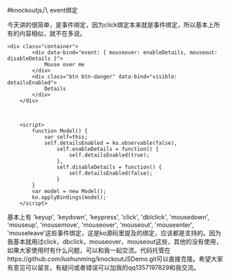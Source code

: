 #knockoutjs八  event绑定


今天讲的很简单，是事件绑定，因为click绑定本来就是事件绑定，所以基本上所有的内容相似，就不在多说。

```
<div class="container">
        <div data-bind="event: { mouseover: enableDetails, mouseout: disableDetails }">
            Mouse over me
        </div>
        <div class="btn btn-danger" data-bind="visible: detailsEnabled">
            Details
        </div>
    </div>
    
    
    
    <script>
        function Model() {
            var self=this;
            self.detailsEnabled = ko.observable(false),
                self.enableDetails = function() {
                    self.detailsEnabled(true);
                },
                self.disableDetails = function() {
                    self.detailsEnabled(false);
                }
        }
        var model = new Model();
        ko.applyBindings(model);
    </script>
```

基本上有 'keyup', 'keydown', 'keypress',
   'click', 'dblclick', 'mousedown', 'mouseup', 'mousemove', 'mouseover', 'mouseout', 'mouseenter', 'mouseleave'这些事件绑定，这是ko源码里提及的绑定，应该都是支持的。因为我基本就用过click，dbclick，mouseover，mouseout这些，其他的没有使用，如果大家使用时有什么问题，可以和我一起交流。代码托管在https://github.com/lushunming/knockoutJSDemo.git可以直接克隆。希望大家有意见可以留言，有疑问或者错误可以加我的qq1357197829和我交流。
